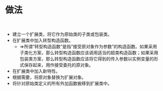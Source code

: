 # 做法

<br>

- 建立一个扩展类，将它作为原始类的子类或包装类。
- 在扩展类中加入转型构造函数。
  - ⇒所谓“转型构造函数”是指“接受原对象作为参数”的构造函数。如果采用子类化方案，那么转型构造函数应该调用适当的超类构造函数；如果采用包装类方案，那么转型构造函数应该将它得到的传入参数以实例变量的形式保存起来，用作接受委托的原对象。
- 在扩展类中加入新特性。
- 根据需要，将原对象替换为扩展对象。
- 将针对原始类定义的所有外加函数搬移到扩展类中。

<br>

